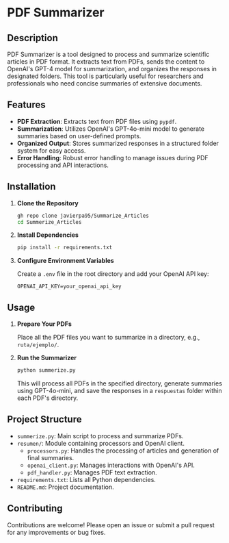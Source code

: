 # PDF Summarizer

## Description

PDF Summarizer is a tool designed to process and summarize scientific articles in PDF format. It extracts text from PDFs, sends the content to OpenAI's GPT-4 model for summarization, and organizes the responses in designated folders. This tool is particularly useful for researchers and professionals who need concise summaries of extensive documents.

## Features

- **PDF Extraction**: Extracts text from PDF files using `pypdf`.
- **Summarization**: Utilizes OpenAI's GPT-4o-mini model to generate summaries based on user-defined prompts.
- **Organized Output**: Stores summarized responses in a structured folder system for easy access.
- **Error Handling**: Robust error handling to manage issues during PDF processing and API interactions.

## Installation

1. **Clone the Repository**

   ```bash
   gh repo clone javierpa95/Summarize_Articles
   cd Summerize_Articles
   ```

2. **Install Dependencies**

   ```bash
   pip install -r requirements.txt
   ```

3. **Configure Environment Variables**

   Create a `.env` file in the root directory and add your OpenAI API key:

   ```env
   OPENAI_API_KEY=your_openai_api_key
   ```

## Usage

1. **Prepare Your PDFs**

   Place all the PDF files you want to summarize in a directory, e.g., `ruta/ejemplo/`.

2. **Run the Summarizer**

   ```bash
   python summerize.py
   ```

   This will process all PDFs in the specified directory, generate summaries using GPT-4o-mini, and save the responses in a `respuestas` folder within each PDF's directory.

## Project Structure

- `summerize.py`: Main script to process and summarize PDFs.
- `resumen/`: Module containing processors and OpenAI client.
  - `processors.py`: Handles the processing of articles and generation of final summaries.
  - `openai_client.py`: Manages interactions with OpenAI's API.
  - `pdf_handler.py`: Manages PDF text extraction.
- `requirements.txt`: Lists all Python dependencies.
- `README.md`: Project documentation.

## Contributing

Contributions are welcome! Please open an issue or submit a pull request for any improvements or bug fixes.



